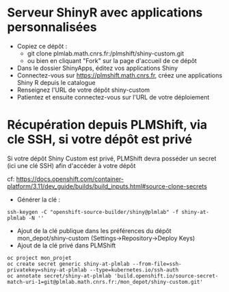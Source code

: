 # Serveur ShinyR avec applications personnalisées

- Copiez ce dépôt :
  - git clone plmlab.math.cnrs.fr:/plmshift/shiny-custom.git
  - ou bien en cliquant "Fork" sur la page d'accueil de ce dépôt
- Dans le dossier ShinyApps, éditez vos applications Shiny
- Connectez-vous sur https://plmshift.math.cnrs.fr, créez une applications Shiny R depuis le catalogue
- Renseignez l'URL de votre dépôt shiny-custom
- Patientez et ensuite connectez-vous sur l'URL de votre déploiement

# Récupération depuis PLMShift, via cle SSH, si votre dépôt est privé

Si votre dépôt Shiny Custom est privé, PLMShift devra posséder un secret (ici une clé SSH) afin d'accéder à votre dépôt

cf: https://docs.openshift.com/container-platform/3.11/dev_guide/builds/build_inputs.html#source-clone-secrets

- Générer la clé :
```
ssh-keygen -C "openshift-source-builder/shiny@plmlab" -f shiny-at-plmlab -N ''
```
- Ajout de la clé publique dans les préférences du dépôt mon_depot/shiny-custom (Settings->Repository->Deploy Keys)
- Ajout de la clé privé dans PLMShift
```
oc project mon_projet
oc create secret generic shiny-at-plmlab --from-file=ssh-privatekey=shiny-at-plmlab --type=kubernetes.io/ssh-auth
oc annotate secret/shiny-at-plmlab 'build.openshift.io/source-secret-match-uri-1=git@plmlab.math.cnrs.fr:/mon_depot/shiny-custom.git'
```


